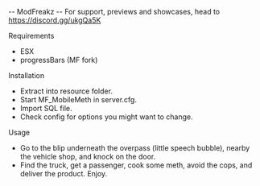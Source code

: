 -- ModFreakz
-- For support, previews and showcases, head to https://discord.gg/ukgQa5K

Requirements
- ESX
- progressBars (MF fork)

Installation
- Extract into resource folder.
- Start MF_MobileMeth in server.cfg.
- Import SQL file.
- Check config for options you might want to change.

Usage
- Go to the blip underneath the overpass (little speech bubble), nearby the vehicle shop, and knock on the door.
- Find the truck, get a passenger, cook some meth, avoid the cops, and deliver the product. Enjoy.

